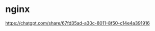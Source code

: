 # nginx
[https://chatgpt.com/share/67fd35ad-a30c-8011-8f50-c14e4a391916
](https://chatgpt.com/share/67fd35ad-a30c-8011-8f50-c14e4a391916)
